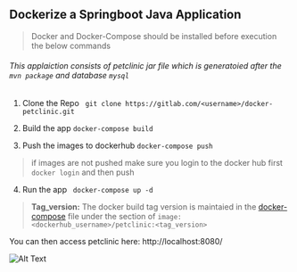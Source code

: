 ## Dockerize a Springboot Java Application
>Docker and Docker-Compose should be installed before execution the below commands

###### This applaiction consists of petclinic jar file which is generatoied after the `mvn package` and  database `mysql`

1. Clone the Repo
` git clone https://gitlab.com/<username>/docker-petclinic.git`

2. Build the app
`docker-compose build`

3. Push the images to dockerhub
`docker-compose push`
> if images are not pushed make sure you login to the docker hub first `docker login` and then push

4. Run the app
` docker-compose up -d`

> __Tag_version:__  The docker build tag version is maintaied in the [docker-compose](https://gitlab.com/akhilreddyjirra/docker-petclinic/blob/master/docker-compose.yml) file under the section of 
`image: <dockerhub_username>/petclinic:<tag_version>`

You can then access petclinic here: http://localhost:8080/

![Alt Text](https://cloud.githubusercontent.com/assets/838318/19727082/2aee6d6c-9b8e-11e6-81fe-e889a5ddfded.png)



 
